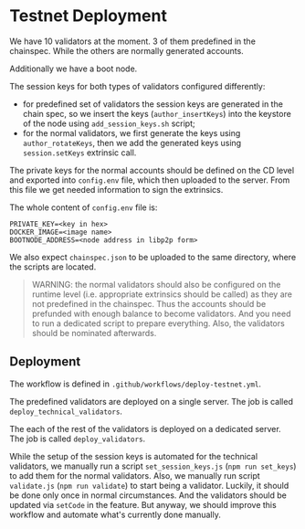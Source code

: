 Testnet Deployment
==================

We have 10 validators at the moment. 3 of them predefined in the chainspec.
While the others are normally generated accounts.

Additionally we have a boot node.

The session keys for both types of validators configured differently:

- for predefined set of validators the session keys are generated in the chain
  spec, so we insert the keys (`author_insertKeys`) into the keystore of the
  node using `add_session_keys.sh` script;
- for the normal validators, we first generate the keys using
  `author_rotateKeys`, then we add the generated keys using `session.setKeys`
  extrinsic call.

The private keys for the normal accounts should be defined on the CD level and
exported into `config.env` file, which then uploaded to the server. From this
file we get needed information to sign the extrinsics.

The whole content of `config.env` file is:

```
PRIVATE_KEY=<key in hex>
DOCKER_IMAGE=<image name>
BOOTNODE_ADDRESS=<node address in libp2p form>

```

We also expect `chainspec.json` to be uploaded to the same directory, where the
scripts are located.

> WARNING: the normal validators should also be configured on the runtime level
> (i.e. appropriate extrinsics should be called) as they are not predefined in
> the chainspec. Thus the accounts should be prefunded with enough balance to
> become validators. And you need to run a dedicated script to prepare
> everything. Also, the validators should be nominated afterwards.




## Deployment

The workflow is defined in `.github/workflows/deploy-testnet.yml`.

The predefined validators are deployed on a single server. The job is called
`deploy_technical_validators`.

The each of the rest of the validators is deployed on a dedicated server. The
job is called `deploy_validators`.

While the setup of the session keys is automated for the technical
validators, we manually run a script `set_session_keys.js` (`npm run set_keys`) to
add them for the normal validators. Also, we manually run script `validate.js`
(`npm run validate`) to start being a validator. Luckily, it should be done only
once in normal circumstances. And the validators should be updated via `setCode`
in the feature. But anyway, we should improve this workflow and automate what's
currently done manually.
